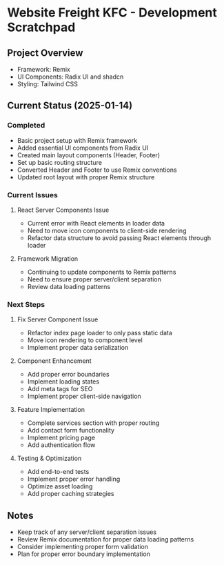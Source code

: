 # Website Freight KFC - Development Scratchpad

## Project Overview
- Framework: Remix
- UI Components: Radix UI and shadcn
- Styling: Tailwind CSS

## Current Status (2025-01-14)

### Completed
- Basic project setup with Remix framework
- Added essential UI components from Radix UI
- Created main layout components (Header, Footer)
- Set up basic routing structure
- Converted Header and Footer to use Remix conventions
- Updated root layout with proper Remix structure

### Current Issues
1. React Server Components Issue
   - Current error with React elements in loader data
   - Need to move icon components to client-side rendering
   - Refactor data structure to avoid passing React elements through loader

2. Framework Migration
   - Continuing to update components to Remix patterns
   - Need to ensure proper server/client separation
   - Review data loading patterns

### Next Steps
1. Fix Server Component Issue
   - Refactor index page loader to only pass static data
   - Move icon rendering to component level
   - Implement proper data serialization

2. Component Enhancement
   - Add proper error boundaries
   - Implement loading states
   - Add meta tags for SEO
   - Implement proper client-side navigation

3. Feature Implementation
   - Complete services section with proper routing
   - Add contact form functionality
   - Implement pricing page
   - Add authentication flow

4. Testing & Optimization
   - Add end-to-end tests
   - Implement proper error handling
   - Optimize asset loading
   - Add proper caching strategies

## Notes
- Keep track of any server/client separation issues
- Review Remix documentation for proper data loading patterns
- Consider implementing proper form validation
- Plan for proper error boundary implementation

